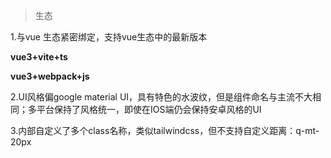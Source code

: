 > 生态

1.与vue 生态紧密绑定，支持vue生态中的最新版本

**vue3+vite+ts**

**vue3+webpack+js**

2.UI风格偏google material UI，具有特色的水波纹，但是组件命名与主流不大相同；多平台保持了风格统一，即使在IOS端仍会保持安卓风格的UI

3.内部自定义了多个class名称，类似tailwindcss，但不支持自定义距离：q-mt-20px



